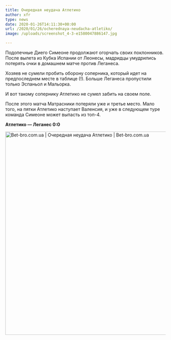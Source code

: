 ```yaml
---
title: Очередная неудача Атлетико
author: xfr
type: news
date: 2020-01-26T14:11:30+00:00
url: /2020/01/26/ocherednaya-neudacha-atletiko/
image: /uploads/screenshot_4-3-e1580047886147.jpg

---
```

Подопечные Диего Симеоне продолжают огорчать своих поклонников. После вылета из Кубка Испании от Леонесы, мадридцы умудрились потерять очки в домашнем матче против Леганеса.

Хозяев не сумели пробить оборону соперника, который идет на предпоследнем месте в таблице (!). Больше Леганеса пропустили только Эспаньол и Мальорка.

И вот такому сопернику Атлетико не сумел забить на своем поле.

После этого матча Матрасники потеряли уже и третье место. Мало того, на пятки Атлетико наступает Валенсия, и уже в следующем туре команда Симеоне может выпасть из топ-4.

**Атлетико &#8212; Леганес 0:0**

<img class="alignnone wp-image-1846 size-full" src="https://bet-bro.com.ua/wp-content/uploads/sites/2/2020/01/screenshot_3-4.jpg" alt="Bet-bro.com.ua | Очередная неудача Атлетико | Bet-bro.com.ua" width="614" height="639" srcset="http://wp.local/wp-content/uploads/2020/01/screenshot_3-4.jpg 614w, http://wp.local/wp-content/uploads/2020/01/screenshot_3-4-288x300.jpg 288w" sizes="(max-width: 614px) 100vw, 614px" />